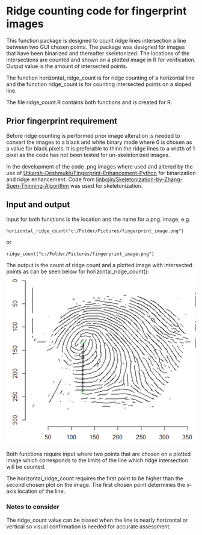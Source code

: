 # Ridge counting code for fingerprint images
This function package is designed to count ridge lines intersection a line between two GUI chosen points. The package was designed for images that have been binarized and thereafter skeletonized. The locations of the intersections are counted and shown on a plotted image in R for verification. Output value is the amount of intersected points. 

The function horizontal_ridge_count is for ridge counting of a horizontal line and the function ridge_count is for counting intersected points on a sloped line. 

The file ridge_count.R contains both functions and is created for R. 

## Prior fingerprint requirement
Before ridge counting is performed prior image alteration is needed to convert the images to a black and white binary mode where 0 is chosen as a value for black pixels. It is preferable to thinn the ridge lines to a width of 1 pixel as the code has not been tested for un-skeletonized images. 

In the development of the code .png images where used and altered by the use of [Utkarsh-Deshmukh/Fingerprint-Enhancement-Python](https://github.com/Utkarsh-Deshmukh/Fingerprint-Enhancement-Python) for binarization and ridge enhancement. Code from [linbojin/Skeletonization-by-Zhang-Suen-Thinning-Algorithm](https://github.com/linbojin/Skeletonization-by-Zhang-Suen-Thinning-Algorithm) was used for skeletonization.  

## Input and output
Input for both functions is the location and the name for a png. image, e.g.
```
horizontal_ridge_count("c:/Folder/Pictures/fingerprint_image.png")
```
or

```
ridge_count("c:/Folder/Pictures/fingerprint_image.png")
```
The output is the count of ridge count and a plotted image with intersected points as can be seen below for horizontal_ridge_count():
![This is an image](test.png)

Both functions require input where two points that are chosen on a plotted image which corresponds to the limits of the line which ridge intersection will be counted.

The horizontal_ridge_count requires the first point to be higher than the second chosen plot on the image. The first chosen point determines the x-axis location of the line. 


### Notes to consider

The ridge_count value can be biased when the line is nearly horizontal or vertical so visual confirmation is needed for accurate assessment.
